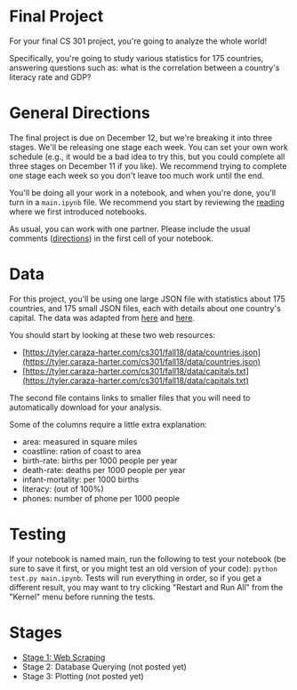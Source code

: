 # Final Project

For your final CS 301 project, you're going to analyze the whole
world!

Specifically, you're going to study various statistics for 175
countries, answering questions such as: what is the correlation
between a country's literacy rate and GDP?

# General Directions

The final project is due on December 12, but we're breaking it into
three stages.  We'll be releasing one stage each week.  You can set
your own work schedule (e.g., it would be a bad idea to try this, but
you could complete all three stages on December 11 if you like).  We
recommend trying to complete one stage each week so you don't leave
too much work until the end.

You'll be doing all your work in a notebook, and when you're done,
you'll turn in a `main.ipynb` file.  We recommend you start by
reviewing the
[reading](https://tyler.caraza-harter.com/cs301/fall18/materials/readings/lec-26/pandas-intro.html)
where we first introduced notebooks.

As usual, you can work with one partner.  Please include the usual
comments
([directions](https://tyler.caraza-harter.com/cs301/fall18/projects.html))
in the first cell of your notebook.

# Data

For this project, you'll be using one large JSON file with statistics
about 175 countries, and 175 small JSON files, each with details about
one country's capital.  The data was adapted from
[here](http://techslides.com/list-of-countries-and-capitals) and
[here](https://www.kaggle.com/fernandol/countries-of-the-world).

You should start by looking at these two web resources:

* [https://tyler.caraza-harter.com/cs301/fall18/data/countries.json](https://tyler.caraza-harter.com/cs301/fall18/data/countries.json)
* [https://tyler.caraza-harter.com/cs301/fall18/data/capitals.txt](https://tyler.caraza-harter.com/cs301/fall18/data/capitals.txt)

The second file contains links to smaller files that you will need to
automatically download for your analysis.

Some of the columns require a little extra explanation:
* area: measured in square miles
* coastline: ration of coast to area
* birth-rate: births per 1000 people per year
* death-rate: deaths per 1000 people per year
* infant-mortality: per 1000 births
* literacy: (out of 100%)
* phones: number of phone per 1000 people

# Testing

If your notebook is named main, run the following to test your
notebook (be sure to save it first, or you might test an old version
of your code): `python test.py main.ipynb`.  Tests will run everything
in order, so if you get a different result, you may want to try
clicking "Restart and Run All" from the "Kernel" menu before running
the tests.

# Stages

* [Stage 1: Web Scraping](stage1.md)
* Stage 2: Database Querying (not posted yet)
* Stage 3: Plotting (not posted yet)
